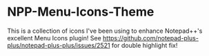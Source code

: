 # NPP-Menu-Icons-Theme
This is a collection of icons I've been using to enhance Notepad++'s excellent Menu Icons plugin!
See https://github.com/notepad-plus-plus/notepad-plus-plus/issues/2521 for double highlight fix!
